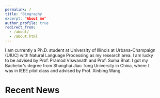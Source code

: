 ```yaml
---
permalink: /
title: "Biography
excerpt: "About me"
author_profile: true
redirect_from: 
  - /about/
  - /about.html
---
```



I am currently a Ph.D. student at University of Illinois at Urbana-Champaign (UIUC) with Natural Language Processing as my research area. I am lucky to be advised by Prof. Pramod Viswanath and Prof. Suma Bhat. I got my Bachelor's degree from Shanghai Jiao Tong University in China, where I was in IEEE pilot class and advised by Prof. Xinbing Wang.

Recent News
======
